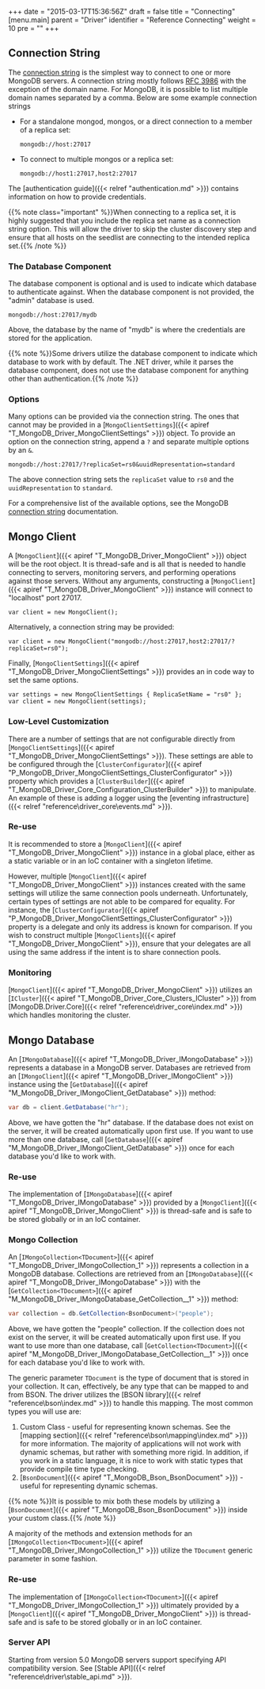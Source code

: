 +++
date = "2015-03-17T15:36:56Z"
draft = false
title = "Connecting"
[menu.main]
  parent = "Driver"
  identifier = "Reference Connecting"
  weight = 10
  pre = "<i class='fa'></i>"
+++

## Connection String

The [connection string](http://docs.mongodb.org/manual/reference/connection-string/) is the simplest way to connect to one or more MongoDB servers. A connection string mostly follows [RFC 3986](http://tools.ietf.org/html/rfc3986) with the exception of the domain name. For MongoDB, it is possible to list multiple domain names separated by a comma. Below are some example connection strings


- For a standalone mongod, mongos, or a direct connection to a member of a replica set:
	
	```
	mongodb://host:27017
	```

- To connect to multiple mongos or a replica set:

	```
	mongodb://host1:27017,host2:27017
	```

The [authentication guide]({{< relref "authentication.md" >}}) contains information on how to provide credentials.

{{% note class="important" %}}When connecting to a replica set, it is highly suggested that you include the replica set name as a connection string option. This will allow the driver to skip the cluster discovery step and ensure that all hosts on the seedlist are connecting to the intended replica set.{{% /note %}}

### The Database Component

The database component is optional and is used to indicate which database to authenticate against. When the database component is not provided, the "admin" database is used.

```
mongodb://host:27017/mydb
```

Above, the database by the name of "mydb" is where the credentials are stored for the application.

{{% note %}}Some drivers utilize the database component to indicate which database to work with by default. The .NET driver, while it parses the database component, does not use the database component for anything other than authentication.{{% /note %}}

### Options

Many options can be provided via the connection string. The ones that cannot may be provided in a [`MongoClientSettings`]({{< apiref "T_MongoDB_Driver_MongoClientSettings" >}}) object. To provide an option on the connection string, append a `?` and separate multiple options by an `&`.

```
mongodb://host:27017/?replicaSet=rs0&uuidRepresentation=standard
```

The above connection string sets the `replicaSet` value to `rs0` and the `uuidRepresentation` to `standard`.

For a comprehensive list of the available options, see the MongoDB [connection string](http://docs.mongodb.org/manual/reference/connection-string/) documentation.


## Mongo Client

A [`MongoClient`]({{< apiref "T_MongoDB_Driver_MongoClient" >}}) object will be the root object. It is thread-safe and is all that is needed to handle connecting to servers, monitoring servers, and performing operations against those servers. Without any arguments, constructing a [`MongoClient`]({{< apiref "T_MongoDB_Driver_MongoClient" >}}) instance will connect to "localhost" port 27017.

```
var client = new MongoClient();
```

Alternatively, a connection string may be provided:

```
var client = new MongoClient("mongodb://host:27017,host2:27017/?replicaSet=rs0");
```

Finally, [`MongoClientSettings`]({{< apiref "T_MongoDB_Driver_MongoClientSettings" >}}) provides an in code way to set the same options.

```
var settings = new MongoClientSettings { ReplicaSetName = "rs0" };
var client = new MongoClient(settings);
```

### Low-Level Customization

There are a number of settings that are not configurable directly from [`MongoClientSettings`]({{< apiref "T_MongoDB_Driver_MongoClientSettings" >}}). These settings are able to be configured through the [`ClusterConfigurator`]({{< apiref "P_MongoDB_Driver_MongoClientSettings_ClusterConfigurator" >}}) property which provides a [`ClusterBuilder`]({{< apiref "T_MongoDB_Driver_Core_Configuration_ClusterBuilder" >}}) to manipulate. An example of these is adding a logger using the [eventing infrastructure]({{< relref "reference\driver_core\events.md" >}}).

### Re-use

It is recommended to store a [`MongoClient`]({{< apiref "T_MongoDB_Driver_MongoClient" >}}) instance in a global place, either as a static variable or in an IoC container with a singleton lifetime. 

However, multiple [`MongoClient`]({{< apiref "T_MongoDB_Driver_MongoClient" >}}) instances created with the same settings will utilize the same connection pools underneath. Unfortunately, certain types of settings are not able to be compared for equality. For instance, the [`ClusterConfigurator`]({{< apiref "P_MongoDB_Driver_MongoClientSettings_ClusterConfigurator" >}}) property is a delegate and only its address is known for comparison. If you wish to construct multiple [`MongoClients`]({{< apiref "T_MongoDB_Driver_MongoClient" >}}), ensure that your delegates are all using the same address if the intent is to share connection pools.

### Monitoring

[`MongoClient`]({{< apiref "T_MongoDB_Driver_MongoClient" >}}) utilizes an [`ICluster`]({{< apiref "T_MongoDB_Driver_Core_Clusters_ICluster" >}}) from [MongoDB.Driver.Core]({{< relref "reference\driver_core\index.md" >}}) which handles monitoring the cluster.


## Mongo Database

An [`IMongoDatabase`]({{< apiref "T_MongoDB_Driver_IMongoDatabase" >}}) represents a database in a MongoDB server. Databases are retrieved from an [`IMongoClient`]({{< apiref "T_MongoDB_Driver_IMongoClient" >}}) instance using the [`GetDatabase`]({{< apiref "M_MongoDB_Driver_IMongoClient_GetDatabase" >}}) method:

```csharp
var db = client.GetDatabase("hr");
```

Above, we have gotten the "hr" database. If the database does not exist on the server, it will be created automatically upon first use. If you want to use more than one database, call [`GetDatabase`]({{< apiref "M_MongoDB_Driver_IMongoClient_GetDatabase" >}}) once for each database you'd like to work with.

### Re-use

The implementation of [`IMongoDatabase`]({{< apiref "T_MongoDB_Driver_IMongoDatabase" >}}) provided by a [`MongoClient`]({{< apiref "T_MongoDB_Driver_MongoClient" >}}) is thread-safe and is safe to be stored globally or in an IoC container.


### Mongo Collection

An [`IMongoCollection<TDocument>`]({{< apiref "T_MongoDB_Driver_IMongoCollection_1" >}}) represents a collection in a MongoDB database. Collections are retrieved from an [`IMongoDatabase`]({{< apiref "T_MongoDB_Driver_IMongoDatabase" >}}) with the [`GetCollection<TDocument>`]({{< apiref "M_MongoDB_Driver_IMongoDatabase_GetCollection__1" >}}) method:

```csharp
var collection = db.GetCollection<BsonDocument>("people");
```

Above, we have gotten the "people" collection. If the collection does not exist on the server, it will be created automatically upon first use. If you want to use more than one database, call [`GetCollection<TDocument>`]({{< apiref "M_MongoDB_Driver_IMongoDatabase_GetCollection__1" >}}) once for each database you'd like to work with.

The generic parameter `TDocument` is the type of document that is stored in your collection. It can, effectively, be any type that can be mapped to and from BSON. The driver utilizes the [BSON library]({{< relref "reference\bson\index.md" >}}) to handle this mapping. The most common types you will use are:

1. Custom Class - useful for representing known schemas. See the [mapping section]({{< relref "reference\bson\mapping\index.md" >}}) for more information. The majority of applications will not work with dynamic schemas, but rather with something more rigid. In addition, if you work in a static language, it is nice to work with static types that provide compile time type checking.
1. [`BsonDocument`]({{< apiref "T_MongoDB_Bson_BsonDocument" >}}) - useful for representing dynamic schemas.

{{% note %}}It is possible to mix both these models by utilizing a [`BsonDocument`]({{< apiref "T_MongoDB_Bson_BsonDocument" >}}) inside your custom class.{{% /note %}}

A majority of the methods and extension methods for an [`IMongoCollection<TDocument>`]({{< apiref "T_MongoDB_Driver_IMongoCollection_1" >}}) utilize the `TDocument` generic parameter in some fashion.

### Re-use

The implementation of [`IMongoCollection<TDocument>`]({{< apiref "T_MongoDB_Driver_IMongoCollection_1" >}}) ultimately provided by a [`MongoClient`]({{< apiref "T_MongoDB_Driver_MongoClient" >}}) is thread-safe and is safe to be stored globally or in an IoC container.

### Server API
Starting from version 5.0 MongoDB servers support specifying API compatibility version. See [Stable API]({{< relref "reference\driver\stable_api.md" >}}).
